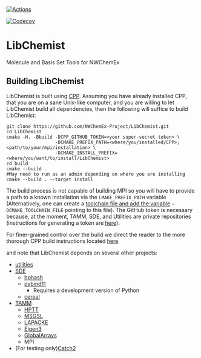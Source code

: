 [![Actions](https://github.com/hjjvandam/LibChemist/workflows/C_C++_CI/badge.svg)](https://github.com/NWChemEx-Project/LibChemist)

[![Codecov](https://codecov.io/github/hjjvandam/LibChemist/branch/github-actions/graphs/sunburst.svg?token=GXDQXfurwX)](https://codecov.io/github/NWChemEx-Project/LibChemist/branch/master)

# LibChemist

Molecule and Basis Set Tools for NWChemEx

Building LibChemist
-------------------

LibChemist is built using 
[CPP](https://github.com/CMakePackagingProject/CMakePackagingProject.git).
Assuming you have already installed CPP, that you are on a sane Unix-like 
computer, and you are willing to let LibChemist build all dependencies, then 
the following will suffice to build LibChemist:

```
git clone https://github.com/NWChemEx-Project/LibChemist.git
cd LibChemist
cmake -H. -Bbuild -DCPP_GITHUB_TOKEN=<your super-secret token> \
                  -DCMAKE_PREFIX_PATH=<where/you/installed/CPP>;<path/to/your/mpi/installation> \                  
                  -DCMAKE_INSTALL_PREFIX=<where/you/want/to/install/LibChemist>
cd build
cmake --build .
#May need to run as an admin depending on where you are installing
cmake --build . --target install  
```
The build process is not capable of building MPI so you will have to provide a
path to a known installation via the `CMAKE_PREFIX_PATH` variable (Alternatively, one can create a 
[toolchain file and add the variable](https://cmake.org/cmake/help/v3.13/manual/cmake-toolchains.7.html)
`-DCMAKE_TOOLCHAIN_FILE` pointing to this file). The GitHub token is
necessary because, at the moment, TAMM, SDE, and Utilities are private 
repositories (instructions for generating a token are 
[here](https://help.github.com/articles/creating-a-personal-access-token-for-the-command-line/)).

For finer-grained control over the build we direct the reader to the more 
thorough CPP build instructions located 
[here](https://cmakepackagingproject.readthedocs.io/en/latest/end_user/quick_start.html)

and note that LibChemist depends on several other projects:

- [utilities](https://github.com/NWChemEx-Project/Utilities)
- [SDE](https://github.com/NWChemEx-Project/SDE)
  - [bphash](https://github.com/bennybp/BPHash)
  - [pybind11](https://github.com/pybind/pybind11)
    - Requires a development version of Python
  - [cereal](https://github.com/USCiLab/cereal)
- [TAMM](https://github.com/NWChemEx-Project/TAMM)
  - [HPTT](https://github.com/ajaypanyala/hptt)
  - [MSGSL](https://github.com/Microsoft/GSL)
  - [LAPACKE](http://www.netlib.org/lapack/)
  - [Eigen3](https://github.com/eigenteam/eigen-git-mirror)
  - [GlobalArrays](https://github.com/GlobalArrays/ga)
  - MPI   
- (For testing only)[Catch2](https://github.com/catchorg/Catch2)
